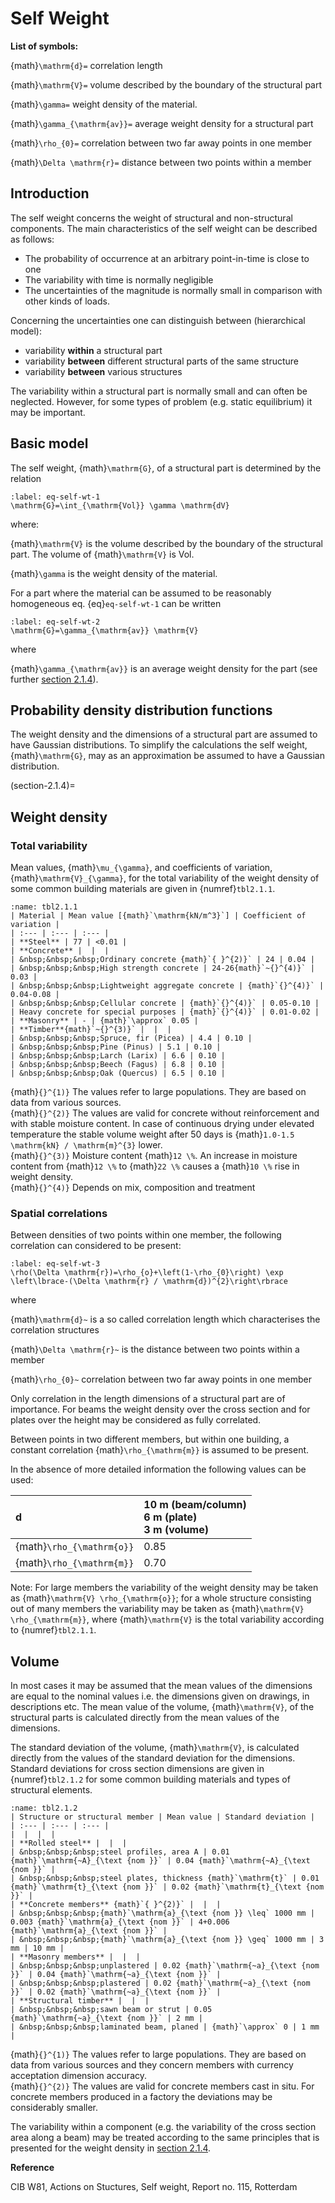 # Self Weight

**List of symbols:**

{math}`\mathrm{d}=` correlation length

{math}`\mathrm{V}=` volume described by the boundary of the structural part

{math}`\gamma=` weight density of the material.

{math}`\gamma_{\mathrm{av}}=` average weight density for a structural part

{math}`\rho_{0}=` correlation between two far away points in one member

{math}`\Delta \mathrm{r}=` distance between two points within a member

## Introduction

The self weight concerns the weight of structural and non-structural components. The main characteristics of the self weight can be described as follows:

- The probability of occurrence at an arbitrary point-in-time is close to one
- The variability with time is normally negligible
- The uncertainties of the magnitude is normally small in comparison with other kinds of loads.

Concerning the uncertainties one can distinguish between (hierarchical model):

- variability **within** a structural part
- variability **between** different structural parts of the same structure
- variability **between** various structures

The variability within a structural part is normally small and can often be neglected. However, for some types of problem (e.g. static equilibrium) it may be important.

## Basic model

The self weight, {math}`\mathrm{G}`, of a structural part is determined by the relation

```{math}
:label: eq-self-wt-1
\mathrm{G}=\int_{\mathrm{Vol}} \gamma \mathrm{dV}
```

where:

{math}`\mathrm{V}` is the volume described by the boundary of the structural part. The volume of {math}`\mathrm{V}` is Vol.

{math}`\gamma` is the weight density of the material.

For a part where the material can be assumed to be reasonably homogeneous eq. {eq}`eq-self-wt-1` can be written

```{math}
:label: eq-self-wt-2
\mathrm{G}=\gamma_{\mathrm{av}} \mathrm{V}
```

where

{math}`\gamma_{\mathrm{av}}` is an average weight density for the part (see further [section 2.1.4](section-2.1.4)).

## Probability density distribution functions

The weight density and the dimensions of a structural part are assumed to have Gaussian distributions. To simplify the calculations the self weight, {math}`\mathrm{G}`, may as an approximation be assumed to have a Gaussian distribution.

(section-2.1.4)=
## Weight density

### Total variability

Mean values, {math}`\mu_{\gamma}`, and coefficients of variation, {math}`\mathrm{V}_{\gamma}`, for the total variability of the weight density of some common building materials are given in {numref}`tbl2.1.1`.

```{table} Mean value and coefficient of variation for weight density 
:name: tbl2.1.1
| Material | Mean value [{math}`\mathrm{kN/m^3}`] | Coefficient of variation |
| :--- | :--- | :--- |
| **Steel** | 77 | <0.01 |
| **Concrete** |  |  |
| &nbsp;&nbsp;&nbsp;Ordinary concrete {math}`{ }^{2)}` | 24 | 0.04 |
| &nbsp;&nbsp;&nbsp;High strength concrete | 24-26{math}`~{}^{4)}` | 0.03 |
| &nbsp;&nbsp;&nbsp;Lightweight aggregate concrete | {math}`{}^{4)}` | 0.04-0.08 |
| &nbsp;&nbsp;&nbsp;Cellular concrete | {math}`{}^{4)}` | 0.05-0.10 |
| Heavy concrete for special purposes | {math}`{}^{4)}` | 0.01-0.02 |
| **Masonry** | - | {math}`\approx` 0.05 |
| **Timber**{math}`~{}^{3)}` |  |  |
| &nbsp;&nbsp;&nbsp;Spruce, fir (Picea) | 4.4 | 0.10 |
| &nbsp;&nbsp;&nbsp;Pine (Pinus) | 5.1 | 0.10 |
| &nbsp;&nbsp;&nbsp;Larch (Larix) | 6.6 | 0.10 |
| &nbsp;&nbsp;&nbsp;Beech (Fagus) | 6.8 | 0.10 |
| &nbsp;&nbsp;&nbsp;Oak (Quercus) | 6.5 | 0.10 |
```

{math}`{}^{1)}` The values refer to large populations. They are based on data from various sources.  
{math}`{}^{2)}` The values are valid for concrete without reinforcement and with stable moisture content. In case of continuous drying under elevated temperature the stable volume weight after 50 days is {math}`1.0-1.5 \mathrm{kN} / \mathrm{m}^{3}` lower.  
{math}`{}^{3)}` Moisture content {math}`12 \%`. An increase in moisture content from {math}`12 \%` to {math}`22 \%` causes a {math}`10 \%` rise in weight density.  
{math}`{}^{4)}` Depends on mix, composition and treatment

### Spatial correlations

Between densities of two points within one member, the following correlation can considered to be present:

```{math}
:label: eq-self-wt-3
\rho(\Delta \mathrm{r})=\rho_{o}+\left(1-\rho_{0}\right) \exp \left\lbrace-(\Delta \mathrm{r} / \mathrm{d})^{2}\right\rbrace
```

where

{math}`\mathrm{d}~` is a so called correlation length which characterises the correlation structures

{math}`\Delta \mathrm{r}~` is the distance between two points within a member

{math}`\rho_{0}~` correlation between two far away points in one member

Only correlation in the length dimensions of a structural part are of importance. For beams the weight density over the cross section and for plates over the height may be considered as fully correlated.

Between points in two different members, but within one building, a constant correlation {math}`\rho_{\mathrm{m}}` is assumed to be present.  

In the absence of more detailed information the following values can be used:

| d | 10 m (beam/column) <br> 6 m (plate) <br> 3 m (volume) |
| :--- | :--- |
| {math}`\rho_{\mathrm{o}}` | 0.85 |
| {math}`\rho_{\mathrm{m}}` | 0.70 |

Note: For large members the variability of the weight density may be taken as {math}`\mathrm{V} \rho_{\mathrm{o}}`; for a whole structure consisting out of many members the variability may be taken as {math}`\mathrm{V} \rho_{\mathrm{m}}`, where {math}`\mathrm{V}` is the total variability according to {numref}`tbl2.1.1`.

## Volume

In most cases it may be assumed that the mean values of the dimensions are equal to the nominal values i.e. the dimensions given on drawings, in descriptions etc. The mean value of the volume, {math}`\mathrm{V}`, of the structural parts is calculated directly from the mean values of the dimensions.

The standard deviation of the volume, {math}`\mathrm{V}`, is calculated directly from the values of the standard deviation for the dimensions. Standard deviations for cross section dimensions are given in {numref}`tbl2.1.2` for some common building materials and types of structural elements.

```{table} Mean values and standard deviations for deviations of cross-section dimensions from their nominal values 
:name: tbl2.1.2
| Structure or structural member | Mean value | Standard deviation |
| :--- | :--- | :--- |
|  |  |  |
| **Rolled steel** |  |  |
| &nbsp;&nbsp;&nbsp;steel profiles, area A | 0.01 {math}`\mathrm{~A}_{\text {nom }}` | 0.04 {math}`\mathrm{~A}_{\text {nom }}` |
| &nbsp;&nbsp;&nbsp;steel plates, thickness {math}`\mathrm{t}` | 0.01 {math}`\mathrm{t}_{\text {nom }}` | 0.02 {math}`\mathrm{t}_{\text {nom }}` |
| **Concrete members** {math}`{ }^{2)}` |  |  |
| &nbsp;&nbsp;&nbsp;{math}`\mathrm{a}_{\text {nom }} \leq` 1000 mm | 0.003 {math}`\mathrm{a}_{\text {nom }}` | 4+0.006 {math}`\mathrm{a}_{\text {nom }}` |
| &nbsp;&nbsp;&nbsp;{math}`\mathrm{a}_{\text {nom }} \geq` 1000 mm | 3 mm | 10 mm |
| **Masonry members** |  |  |
| &nbsp;&nbsp;&nbsp;unplastered | 0.02 {math}`\mathrm{~a}_{\text {nom }}` | 0.04 {math}`\mathrm{~a}_{\text {nom }}` |
| &nbsp;&nbsp;&nbsp;plastered | 0.02 {math}`\mathrm{~a}_{\text {nom }}` | 0.02 {math}`\mathrm{~a}_{\text {nom }}` |
| **Structural timber** |  |  |
| &nbsp;&nbsp;&nbsp;sawn beam or strut | 0.05 {math}`\mathrm{~a}_{\text {nom }}` | 2 mm |
| &nbsp;&nbsp;&nbsp;laminated beam, planed | {math}`\approx` 0 | 1 mm |
```

{math}`{}^{1)}` The values refer to large populations. They are based on data from various sources and they concern members with currency acceptation dimension accuracy.  
{math}`{}^{2)}` The values are valid for concrete members cast in situ. For concrete members produced in a factory the deviations may be considerably smaller.

The variability within a component (e.g. the variability of the cross section area along a beam) may be treated according to the same principles that is presented for the weight density in [section 2.1.4](section-2.1.4).

**Reference**

CIB W81, Actions on Stuctures, Self weight, Report no. 115, Rotterdam